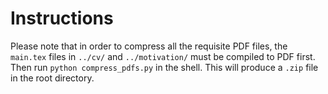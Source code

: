 # Instructions
Please note that in order to compress all the requisite PDF files, the `main.tex` files in `../cv/` and `../motivation/` must be compiled to PDF first. Then run `python compress_pdfs.py` in the shell. This will produce a `.zip` file in the root directory.

